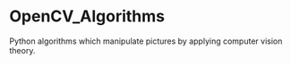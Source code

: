 # OpenCV_Algorithms
Python algorithms which manipulate pictures by applying computer vision theory.
